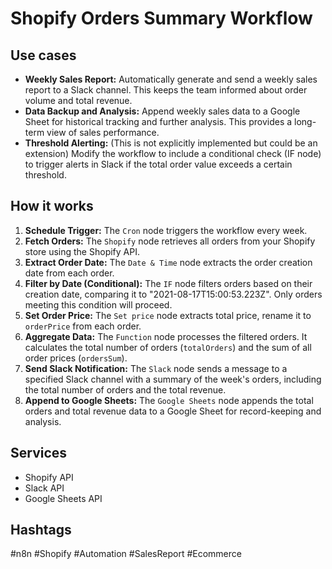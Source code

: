 # Shopify Orders Summary Workflow

## Use cases

*   **Weekly Sales Report:** Automatically generate and send a weekly sales report to a Slack channel. This keeps the team informed about order volume and total revenue.
*   **Data Backup and Analysis:** Append weekly sales data to a Google Sheet for historical tracking and further analysis. This provides a long-term view of sales performance.
*   **Threshold Alerting:** (This is not explicitly implemented but could be an extension) Modify the workflow to include a conditional check (IF node) to trigger alerts in Slack if the total order value exceeds a certain threshold.

## How it works

1.  **Schedule Trigger:** The `Cron` node triggers the workflow every week.
2.  **Fetch Orders:** The `Shopify` node retrieves all orders from your Shopify store using the Shopify API.
3.  **Extract Order Date:** The `Date & Time` node extracts the order creation date from each order.
4.  **Filter by Date (Conditional):** The `IF` node filters orders based on their creation date, comparing it to "2021-08-17T15:00:53.223Z". Only orders meeting this condition will proceed.
5.  **Set Order Price:** The `Set price` node extracts total price, rename it to `orderPrice` from each order.
6.  **Aggregate Data:** The `Function` node processes the filtered orders. It calculates the total number of orders (`totalOrders`) and the sum of all order prices (`ordersSum`).
7.  **Send Slack Notification:** The `Slack` node sends a message to a specified Slack channel with a summary of the week's orders, including the total number of orders and the total revenue.
8.  **Append to Google Sheets:** The `Google Sheets` node appends the total orders and total revenue data to a Google Sheet for record-keeping and analysis.

## Services

*   Shopify API
*   Slack API
*   Google Sheets API

## Hashtags

#n8n #Shopify #Automation #SalesReport #Ecommerce
